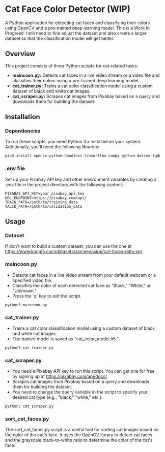 # Cat Face Color Detector (WIP)

A Python application for detecting cat faces and classifying their colors using OpenCV and a pre-trained deep learning model. This is a Work In Progress!
I still need to fine adjust the dataset and also create a larger dataset so that the classification model will get better.

## Overview

This project consists of three Python scripts for cat-related tasks:

- **maincoon.py:** Detects cat faces in a live video stream or a video file and classifies their colors using a pre-trained deep learning model.
- **cat_trainer.py:** Trains a cat color classification model using a custom dataset of black and white cat images.
- **cat_scraper.py:** Scrapes cat images from Pixabay based on a query and downloads them for building the dataset.

## Installation

### Dependencies
To run these scripts, you need Python 3.x installed on your system. Additionally, you'll need the following libraries:

```bash
pip3 install opencv-python-headless tensorflow numpy python-dotenv tqdm requests
``````

### .env file
Set up your Pixabay API key and other environment variables by creating a .env file in the project directory with the following content:
```env
PIXABAY_API_KEY=your_pixabay_api_key
URL_ENDPOINT=https://pixabay.com/api/
TRAIN_PATH=/path/to/training_data
VALID_PATH=/path/to/validation_data
```

## Usage

### Dataset
If don't want to build a custom dataset, you can use the one at https://www.kaggle.com/datasets/azmeenasiraj/cat-faces-data-set.

### maincoon.py

* Detects cat faces in a live video stream from your default webcam or a specified video file.
* Classifies the color of each detected cat face as "Black," "White," or "Unknown."
* Press the 'q' key to exit the script.

```bash
python3 maincoon.py
```

### cat_trainer.py

* Trains a cat color classification model using a custom dataset of black and white cat images.
* The trained model is saved as "cat_color_model.h5."

```bash
python3 cat_trainer.py
```

### cat_scraper.py

* You need a Pixabay API key to run this script. You can get one for free by signing up at https://pixabay.com/api/docs/.
* Scrapes cat images from Pixabay based on a query and downloads them for building the dataset.
* You need to change the query variable in the script to specify your desired cat type (e.g., "black," "white," etc.).

```bash
python3 cat_scraper.py
```

### sort_cat_faces.py
The sort_cat_faces.py script is a useful tool for sorting cat images based on the color of the cat's face. It uses the OpenCV library to detect cat faces and the grayscale black-to-white ratio to determine the color of the cat's face.